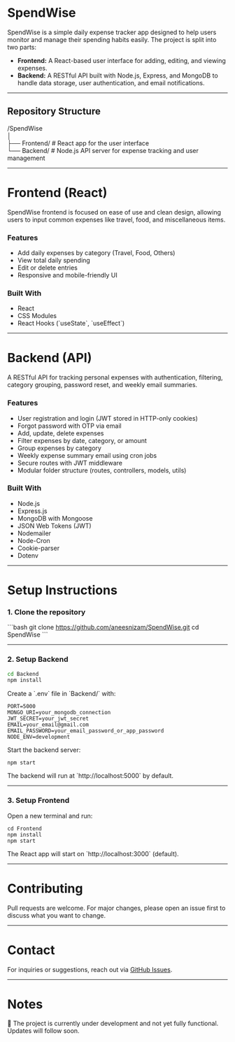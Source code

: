 
# SpendWise

SpendWise is a simple daily expense tracker app designed to help users monitor and manage their spending habits easily. The project is split into two parts:  
- **Frontend:** A React-based user interface for adding, editing, and viewing expenses.  
- **Backend:** A RESTful API built with Node.js, Express, and MongoDB to handle data storage, user authentication, and email notifications.

---

## Repository Structure

/SpendWise  
│  
├── Frontend/      # React app for the user interface  
└── Backend/       # Node.js API server for expense tracking and user management

---

# Frontend (React)

SpendWise frontend is focused on ease of use and clean design, allowing users to input common expenses like travel, food, and miscellaneous items.

### Features

- Add daily expenses by category (Travel, Food, Others)  
- View total daily spending  
- Edit or delete entries  
- Responsive and mobile-friendly UI  

### Built With

- React  
- CSS Modules  
- React Hooks (\`useState\`, \`useEffect\`)  

---

# Backend (API)

A RESTful API for tracking personal expenses with authentication, filtering, category grouping, password reset, and weekly email summaries.

### Features

- User registration and login (JWT stored in HTTP-only cookies)  
- Forgot password with OTP via email  
- Add, update, delete expenses  
- Filter expenses by date, category, or amount  
- Group expenses by category  
- Weekly expense summary email using cron jobs  
- Secure routes with JWT middleware  
- Modular folder structure (routes, controllers, models, utils)  

### Built With

- Node.js  
- Express.js  
- MongoDB with Mongoose  
- JSON Web Tokens (JWT)  
- Nodemailer  
- Node-Cron  
- Cookie-parser  
- Dotenv  

---

# Setup Instructions

### 1. Clone the repository

\`\`\`bash
git clone https://github.com/aneesnizam/SpendWise.git
cd SpendWise
\`\`\`

---

### 2. Setup Backend

```bash
cd Backend
npm install
```

Create a \`.env\` file in \`Backend/\` with:

```
PORT=5000
MONGO_URI=your_mongodb_connection
JWT_SECRET=your_jwt_secret
EMAIL=your_email@gmail.com
EMAIL_PASSWORD=your_email_password_or_app_password
NODE_ENV=development
```


Start the backend server:

```
npm start
```

The backend will run at \`http://localhost:5000` by default.

---

### 3. Setup Frontend

Open a new terminal and run:

```
cd Frontend
npm install
npm start
```

The React app will start on \`http://localhost:3000` (default).

---

# Contributing

Pull requests are welcome. For major changes, please open an issue first to discuss what you want to change.

---

# Contact

For inquiries or suggestions, reach out via [GitHub Issues](https://github.com/aneesnizam/SpendWise/issues).

---

# Notes

🚧 The project is currently under development and not yet fully functional. Updates will follow soon.
